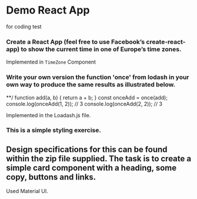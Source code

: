 # Demo React App

for coding test


### Create a React App (feel free to use Facebook’s create-react-app) to show the current time in one of Europe’s time zones.

Implemented in `TimeZone` Component

###  Write your own version the function 'once' from lodash in your own way to produce the same results as illustrated below.  

**/
function add(a, b) {
return a + b;
}
const onceAdd = once(add);
console.log(onceAdd(1, 2)); // 3
console.log(onceAdd(2, 2)); // 3

Implemented in the Loadash.js file.

### This is a simple styling exercise.
## Design specifications for this can be found within the zip file supplied. The task is to create a simple card component with a heading, some copy, buttons and links.

Used Material UI.
